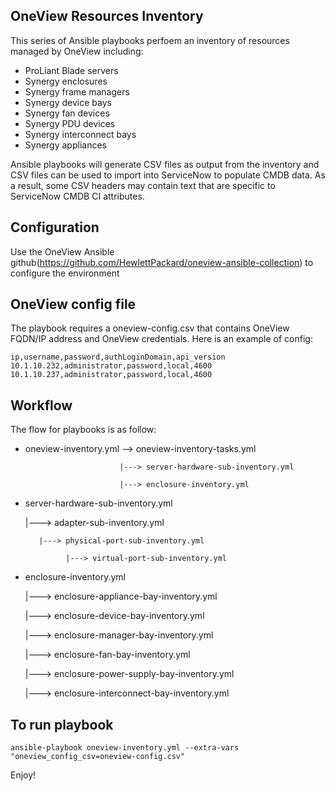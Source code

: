 ## OneView Resources Inventory 

This series of Ansible playbooks perfoem an inventory of resources managed by OneView including:
   * ProLiant Blade servers
   * Synergy enclosures
   * Synergy frame managers
   * Synergy device bays
   * Synergy fan devices
   * Synergy PDU devices
   * Synergy interconnect bays
   * Synergy appliances

Ansible playbooks will generate CSV files as output from the inventory and CSV files can be used to import into ServiceNow to populate CMDB data. As a result, some CSV headers may contain text that are specific to ServiceNow CMDB CI attributes.


## Configuration
Use the OneView Ansible github(https://github.com/HewlettPackard/oneview-ansible-collection) to configure the environment 


## OneView config file
The playbook requires a oneview-config.csv that contains OneView FQDN/IP address and OneView credentials. Here is an example of config:
````
ip,username,password,authLoginDomain,api_version
10.1.10.232,administrator,password,local,4600
10.1.10.237,administrator,password,local,4600
````

## Workflow
The flow for playbooks is as follow:
* oneview-inventory.yml --> oneview-inventory-tasks.yml 

                           |---> server-hardware-sub-inventory.yml

                           |---> enclosure-inventory.yml

* server-hardware-sub-inventory.yml

   |---> adapter-sub-inventory.yml

         |---> physical-port-sub-inventory.yml

               |---> virtual-port-sub-inventory.yml

* enclosure-inventory.yml

   |---> enclosure-appliance-bay-inventory.yml

   |---> enclosure-device-bay-inventory.yml

   |---> enclosure-manager-bay-inventory.yml

   |---> enclosure-fan-bay-inventory.yml

   |---> enclosure-power-supply-bay-inventory.yml

   |---> enclosure-interconnect-bay-inventory.yml


## To run playbook
````
ansible-playbook oneview-inventory.yml --extra-vars "oneview_config_csv=oneview-config.csv" 
````

Enjoy!



